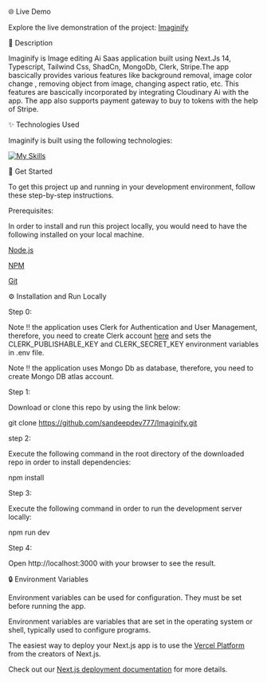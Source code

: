 🌐 Live Demo

Explore the live demonstration of the project: [Imaginify](https://imaginify-two-weld.vercel.app/)

📝 Description

Imaginify is Image editing Ai Saas application built using Next.Js 14, Typescript, Tailwind Css, ShadCn, MongoDb, Clerk, Stripe.The app bascically provides various features like background removal, image color change , removing object from image, changing aspect ratio, etc. This features are bascically incorporated by integrating Cloudinary Ai with the app. The app also supports payment gateway to buy to tokens with the help of Stripe.

✨ Technologies Used

Imaginify is built using the following technologies:

[![My Skills](https://skillicons.dev/icons?i=nextjs,ts,tailwind,mongodb)](https://skillicons.dev)

🧰 Get Started

To get this project up and running in your development environment, follow these step-by-step instructions.

Prerequisites:

In order to install and run this project locally, you would need to have the following installed on your local machine.

[Node.js](https://nodejs.org/en/) 

[NPM](https://docs.npmjs.com/getting-started) 

[Git](https://git-scm.com/downloads)

⚙️ Installation and Run Locally

Step 0:

Note ‼️ the application uses Clerk for Authentication and User Management, therefore, you need to create Clerk account [here](https://dashboard.clerk.com/sign-up) and sets the CLERK_PUBLISHABLE_KEY and CLERK_SECRET_KEY environment variables in .env file.

Note ‼️ the application uses Mongo Db as database, therefore, you need to create Mongo DB atlas account.

Step 1:

Download or clone this repo by using the link below:

git clone https://github.com/sandeepdev777/Imaginify.git

step 2:

Execute the following command in the root directory of the downloaded repo in order to install dependencies:

npm install

Step 3:

Execute the following command in order to run the development server locally:

npm run dev

Step 4:

Open http://localhost:3000 with your browser to see the result.

🔒 Environment Variables

Environment variables can be used for configuration. They must be set before running the app.

Environment variables are variables that are set in the operating system or shell, typically used to configure programs.

The easiest way to deploy your Next.js app is to use the [Vercel Platform](https://vercel.com/new?utm_medium=default-template&filter=next.js&utm_source=create-next-app&utm_campaign=create-next-app-readme) from the creators of Next.js.

Check out our [Next.js deployment documentation](https://nextjs.org/docs/deployment) for more details.
